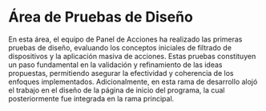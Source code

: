 # Área de Pruebas de Diseño
En esta área, el equipo de Panel de Acciones ha realizado las primeras pruebas de diseño, evaluando los conceptos iniciales de filtrado de dispositivos y la aplicación masiva de acciones. Estas pruebas constituyen un paso fundamental en la validación y refinamiento de las ideas propuestas, permitiendo asegurar la efectividad y coherencia de los enfoques implementados.
Adicionalmente, en esta rama de desarrollo alojó el trabajo en el diseño de la página de inicio del programa, la cual posteriormente fue integrada en la rama principal.